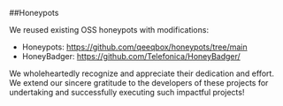 ##Honeypots

We reused existing OSS honeypots with modifications:

- Honeypots: https://github.com/qeeqbox/honeypots/tree/main
- HoneyBadger: https://github.com/Telefonica/HoneyBadger/

We wholeheartedly recognize and appreciate their dedication and effort. We extend our sincere gratitude to the developers of these projects for undertaking and successfully executing such impactful projects!
